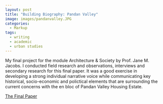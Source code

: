 ```yaml
---
layout: post
title: "Building Biography: Pandan Valley"
image: images/pandanvalley.JPG
categories:
  - Markup
tags:
  - writing
  - academic
  - urban studies
---
```


My final project for the module Architecture & Society by Prof. Jane M. Jacobs. I conducted field research and observations, interviews and secondary research for this final paper. It was a good exercise in developing a strong individual narrative voice while communicating key historical, socio-economic and polictical elements that are surrounding the current concerns with the en bloc of Pandan Valley Housing Estate. 

<a href="https://drive.google.com/file/d/188sLO32ppL_6m_VBDMhBFHwUPzmW1Skp/view?usp=sharing" class="btn">The Final Paper</a>

